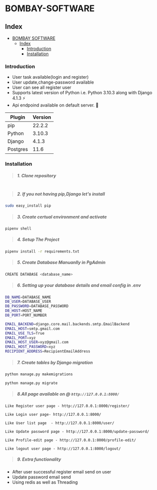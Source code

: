 # BOMBAY-SOFTWARE

## Index

- [BOMBAY SOFTWARE](#bombay-soft)
  - [Index](#index)
    - [Introduction](#introduction)
    - [Installation](#installation)

### Introduction

- User task available(login and register)
- User update,change-password available
- User can see all register user
- Supports latest version of Python i.e. Python 3.10.3 along with Django 4.1.3 :zap:
- Api endpoind available on default server. :nail_care:

| Plugin   | **Version** |
| -------- | ----------- |
| pip      | 22.2.2      |
| Python   | 3.10.3      |
| Django   | 4.1.3       |
| Postgres | 11.6        |

### Installation

> ##### 1. Clone repository

```sh

```

> ##### 2. If you not having pip,Django let's install

```sh
sudo easy_install pip
```

> ##### 3. Create certual environment and activate

```sh
pipenv shell
```

> ##### 4. Setup The Project

```sh
pipenv install -r requirements.txt
```

> ##### 5. Create Database Manuanlly in PgAdmin

```sh
CREATE DATABASE <database_name>
```

> ##### 6. Setting up your database details and email config in .env

```sh
DB_NAME=DATABASE_NAME
DB_USER=DATABASE_USER
DB_PASSWORD=DATABASE_PASSWORD
DB_HOST=HOST_NAME
DB_PORT=PORT_NUMBER

EMAIL_BACKEND=django.core.mail.backends.smtp.EmailBackend
EMAIL_HOST=smtp.gmail.com
EMAIL_USE_TLS=True
EMAIL_PORT=xyz
EMAIL_HOST_USER=xyz@gmail.com
EMAIL_HOST_PASSWORD=xyz
RECIPIENT_ADDRESS=RecipientEmailAddress
```

> ##### 7. Create tables by Django migration

```sh
python manage.py makemigrations

python manage.py migrate
```

> ##### 8.All page available on @ `http://127.0.0.1:8000/`

```
Like Register user page - http://127.0.0.1:8000/register/

Like Login user page- http://127.0.0.1:8000/

Like User list page  - http://127.0.0.1:8000/user/

Like Update password page - http://127.0.0.1:8000/update-password/

Like Profile-edit page - http://127.0.0.1:8000/profile-edit/

Like logout user page - http://127.0.0.1:8000/logout/

```

> ##### 9. Extra functionality

- After user successful register email send on user
- Update password email send
- Using redis as well as Threading 
<br />
